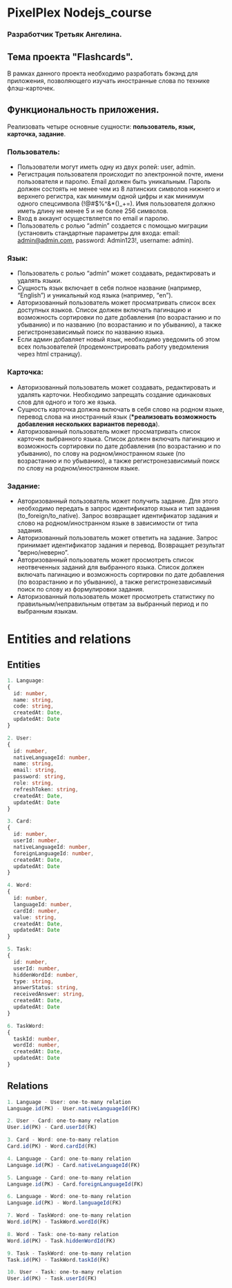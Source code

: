 # PixelPlex Nodejs_course

### Разработчик **Третьяк Ангелина**.

## Тема проекта "Flashсards".

В рамках данного проекта необходимо разработать бэкэнд для приложения, позволяющего изучать иностранные слова по технике флэш-карточек.

## Функциональность приложения.

Реализовать четыре основные сущности: **пользователь, язык, карточка, задание**.

### **Пользователь**:

- Пользователи могут иметь одну из двух ролей: user, admin.
- Регистрация пользователя происходит по электронной почте, имени пользователя и паролю. Email должен быть уникальным. Пароль должен состоять не менее чем из 8 латинских символов нижнего и верхнего регистра, как минимум одной цифры и как минимум одного спецсимвола (!@#$%^&\*()\_+=). Имя пользователя должно иметь длину не менее 5 и не более 256 символов.
- Вход в аккаунт осуществляется по email и паролю.
- Пользователь с ролью “admin” создается с помощью миграции (установить стандартные параметры для входа: email: admin@admin.com, password:
  Admin123!, username: admin).

### **Язык**:

- Пользователь с ролью “admin” может создавать, редактировать и удалять языки.
- Сущность язык включает в себя полное название (например, “English”) и уникальный код языка (например, “en”).
- Авторизованный пользователь может просматривать список всех доступных языков. Список должен включать пагинацию и возможность сортировки по дате добавления (по возрастанию и по убыванию) и по названию (по возрастанию и по убыванию), а также регистронезависимый поиск по названию языка.
- Если админ добавляет новый язык, необходимо уведомить об этом всех пользователей (продемонстрировать работу уведомления через html страницу).

### **Карточка**:

- Авторизованный пользователь может создавать, редактировать и удалять карточки. Необходимо запрещать создание одинаковых слов для одного и того же языка.
- Сущность карточка должна включать в себя слово на родном языке, перевод слова на иностранный язык (**\*реализовать возможность добавления нескольких вариантов перевода**).
- Авторизованный пользователь может просматривать список карточек выбранного языка. Список должен включать пагинацию и возможность сортировки по дате добавления (по возрастанию и по убыванию), по слову на родном/иностранном языке (по возрастанию и по убыванию), а также регистронезависимый поиск по слову на родном/иностранном языке.

### **Задание**:

- Авторизованный пользователь может получить задание. Для этого необходимо передать в запрос идентификатор языка и тип задания (to_foreign/to_native). Запрос возвращает идентификатор задания и слово на родном/иностранном языке в зависимости от типа задания.
- Авторизованный пользователь может ответить на задание. Запрос принимает идентификатор задания и перевод. Возвращает результат “верно/неверно”.
- Авторизованный пользователь может просмотреть список неотвеченных заданий для выбранного языка. Список должен включать пагинацию и возможность сортировки по дате добавления (по возрастанию и по убыванию), а также регистронезависимый поиск по слову из формулировки задания.
- Авторизованный пользователь может просмотреть статистику по правильным/неправильным ответам за выбранный период и по выбранным языкам.

# Entities and relations

## Entities

```TypeScript
1. Language:
{
  id: number,
  name: string,
  code: string,
  createdAt: Date,
  updatedAt: Date
}

2. User:
{
  id: number,
  nativeLanguageId: number,
  name: string,
  email: string,
  password: string,
  role: string,
  refreshToken: string,
  createdAt: Date,
  updatedAt: Date
}

3. Card:
{
  id: number,
  userId: number,
  nativeLanguageId: number,
  foreignLanguageId: number,
  createdAt: Date,
  updatedAt: Date
}

4. Word: 
{
  id: number,
  languageId: number,
  cardId: number,
  value: string,
  createdAt: Date,
  updatedAt: Date
}

5. Task:
{
  id: number,
  userId: number,
  hiddenWordId: number,
  type: string,
  answerStatus: string,
  receivedAnswer: string,
  createdAt: Date,
  updatedAt: Date
}

6. TaskWord:
{
  taskId: number,
  wordId: number,
  createdAt: Date,
  updatedAt: Date
}
```

## Relations

```TypeScript
1. Language - User: one-to-many relation
Language.id(PK) - User.nativeLanguageId(FK)

2. User - Card: one-to-many relation
User.id(PK) - Card.userId(FK)

3. Card - Word: one-to-many relation
Card.id(PK) - Word.cardId(FK)

4. Language - Card: one-to-many relation
Language.id(PK) - Card.nativeLanguageId(FK)

5. Language - Card: one-to-many relation
Language.id(PK) - Card.foreignLanguageId(FK)

6. Language - Word: one-to-many relation
Language.id(PK) - Word.languageId(FK)

7. Word - TaskWord: one-to-many relation
Word.id(PK) - TaskWord.wordId(FK)

8. Word - Task: one-to-many relation
Word.id(PK) - Task.hiddenWordId(FK)

9. Task - TaskWord: one-to-many relation
Task.id(PK) - TaskWord.taskId(FK)

10. User - Task: one-to-many relation
User.id(PK) - Task.userId(FK)
```

